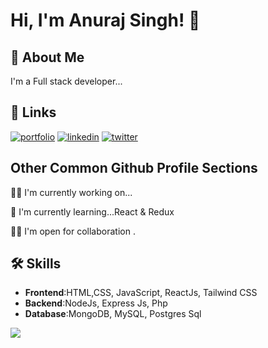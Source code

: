 
# Hi, I'm Anuraj Singh! 👋


## 🚀 About Me
I'm a Full stack developer...


## 🔗 Links
[![portfolio](https://img.shields.io/badge/my_portfolio-000?style=for-the-badge&logo=ko-fi&logoColor=white)](https://portfolio-dusky-three-59.vercel.app/)
[![linkedin](https://img.shields.io/badge/linkedin-0A66C2?style=for-the-badge&logo=linkedin&logoColor=white)](https://www.linkedin.com/in/anuraj-singh416)
[![twitter](https://img.shields.io/badge/twitter-1DA1F2?style=for-the-badge&logo=twitter&logoColor=white)](https://twitter.com/Anuraj_Singh416)


## Other Common Github Profile Sections
👩‍💻 I'm currently working on...  

🧠 I'm currently learning...React & Redux

👯‍♀️ I'm open for collaboration .



## 🛠 Skills
- **Frontend**:HTML,CSS, JavaScript, ReactJs, Tailwind CSS 
- **Backend**:NodeJs, Express Js, Php
- **Database**:MongoDB, MySQL, Postgres Sql

![](https://komarev.com/ghpvc/?username=anurajsingh416&color=yellow)

